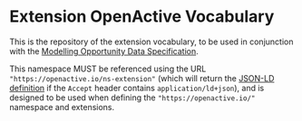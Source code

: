# Extension OpenActive Vocabulary
This is the repository of the extension vocabulary, to be used in conjunction with the [Modelling Opportunity Data Specification](https://www.openactive.io/modelling-opportunity-data/).

This namespace MUST be referenced using the URL `"https://openactive.io/ns-extension"` (which will return the [JSON-LD definition](https://openactive.io/ns-extension/extension.jsonld) if the `Accept` header contains `application/ld+json`), and is designed to be used when defining the `"https://openactive.io/"` namespace and extensions.
